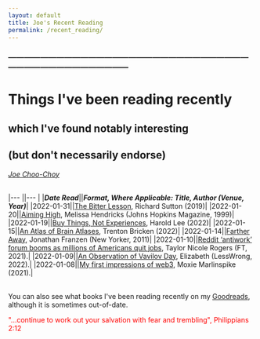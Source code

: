 ```yaml
---
layout: default
title: Joe's Recent Reading
permalink: /recent_reading/
---
```


### —————————————————————————————————————————————
# Things I've been reading recently 
## which I've found notably interesting
## (but don't necessarily endorse)
<i><a href="https://jchooch.github.io/"> Joe Choo-Choy </a></i>
<br>
<br>

|--- ||--- |
|<b><i>Date Read</i></b>||<b><i>Format, Where Applicable: Title, Author (Venue, Year)</i></b>|
|2022-01-31||<a href="http://www.incompleteideas.net/IncIdeas/BitterLesson.html">The Bitter Lesson</a>, Richard Sutton (2019)|
|2022-01-20||<a href="https://pages.jh.edu/jhumag/0499web/ortho.html">Aiming High</a>, Melissa Hendricks (Johns Hopkins Magazine, 1999)|
|2022-01-19||<a href="https://write.as/harold-lee/theres-a-phrase-going-around-that-you-should-buy-experiences-not-things?fbclid=IwAR1E5n05_lptr06a23jpVQ5sHeMXgvEkMCNrI9It55OjsBU7GHy1Ak-N8ns">Buy Things, Not Experiences</a>, Harold Lee (2022)|
|2022-01-15||<a href="https://www.trentonbricken.com/An-Atlas-Of-Brain-Atlases/">An Atlas of Brain Atlases</a>, Trenton Bricken (2022)|
|2022-01-14||<a href="https://www.newyorker.com/magazine/2011/04/18/farther-away-jonathan-franzen">Farther Away</a>, Jonathan Franzen (New Yorker, 2011)|
|2022-01-10||<a href="https://www.ft.com/content/1270ee18-3ee0-4939-98a8-c4f40940e644?fbclid=IwAR14t_M5Nwwq59YIPuys2TWtP7HhPm7pjUdy6RCZpZUSZU-jdPUu_rWG2zE">Reddit ‘antiwork’ forum booms as millions of Americans quit jobs</a>, Taylor Nicole Rogers (FT, 2021).|
|2022-01-09||<a href="https://www.lesswrong.com/posts/puYfAEJJomeodeSsi/an-observation-of-vavilov-day">An Observation of Vavilov Day</a>, Elizabeth (LessWrong, 2022).|
|2022-01-08||<a href="https://moxie.org/2022/01/07/web3-first-impressions.html">My first impressions of web3</a>, Moxie Marlinspike (2021).|

<br>
You can also see what books I've been reading recently on my <a href="https://www.goodreads.com/user/show/23882279-joe">Goodreads</a>, although it is sometimes out-of-date.

<p size="-2" style="color:red">"...continue to work out your salvation with fear and trembling", Philippians 2:12 </p>

